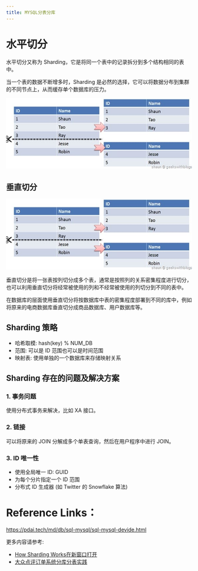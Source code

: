 ```yaml
---
title: MYSQL分表分库
---
```

# 水平切分

水平切分又称为 Sharding，它是将同一个表中的记录拆分到多个结构相同的表中。

当一个表的数据不断增多时，Sharding 是必然的选择，它可以将数据分布到集群的不同节点上，从而缓存单个数据库的压力。

![1704185244776](images/1704185244776.png)

## 垂直切分

![1704185253864](images/1704185253864.png)

垂直切分是将一张表按列切分成多个表，通常是按照列的关系密集程度进行切分，也可以利用垂直切分将经常被使用的列和不经常被使用的列切分到不同的表中。

在数据库的层面使用垂直切分将按数据库中表的密集程度部署到不同的库中，例如将原来的电商数据库垂直切分成商品数据库、用户数据库等。

## Sharding 策略

* 哈希取模: hash(key) % NUM_DB
* 范围: 可以是 ID 范围也可以是时间范围
* 映射表: 使用单独的一个数据库来存储映射关系

## Sharding 存在的问题及解决方案

### 1. 事务问题

使用分布式事务来解决，比如 XA 接口。

### 2. 链接

可以将原来的 JOIN 分解成多个单表查询，然后在用户程序中进行 JOIN。

### 3. ID 唯一性

* 使用全局唯一 ID: GUID
* 为每个分片指定一个 ID 范围
* 分布式 ID 生成器 (如 Twitter 的 Snowflake 算法)

# Reference Links：

https://pdai.tech/md/db/sql-mysql/sql-mysql-devide.html

更多内容请参考:

* [How Sharding Works在新窗口打开](https://medium.com/@jeeyoungk/how-sharding-works-b4dec46b3f6)
* [大众点评订单系统分库分表实践](https://tech.meituan.com/dianping_order_db_sharding.html)
